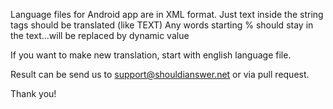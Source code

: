 Language files for Android app are in XML format. 
Just text inside the string tags should be translated (like <string>TEXT</string>)
Any words starting % should stay in the text...will be replaced by dynamic value

If you want to make new translation, start with english language file.

Result can be send us to support@shouldianswer.net or via pull request.

Thank you!
